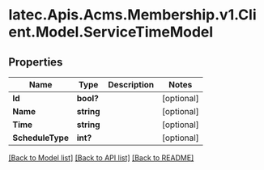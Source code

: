 # Iatec.Apis.Acms.Membership.v1.Client.Model.ServiceTimeModel
## Properties

Name | Type | Description | Notes
------------ | ------------- | ------------- | -------------
**Id** | **bool?** |  | [optional] 
**Name** | **string** |  | [optional] 
**Time** | **string** |  | [optional] 
**ScheduleType** | **int?** |  | [optional] 

[[Back to Model list]](../README.md#documentation-for-models) [[Back to API list]](../README.md#documentation-for-api-endpoints) [[Back to README]](../README.md)

